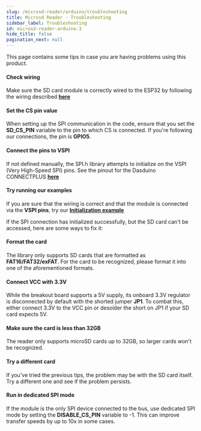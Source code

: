 ```yaml
---
slug: /microsd-reader/arduino/troubleshooting
title: Microsd Reader - Troubleshooting
sidebar_label: Troubleshooting
id: microsd-reader-arduino-3
hide_title: false
pagination_next: null
---
```


This page contains some tips in case you are having problems using this product.

<ExpandableSection title="The SPI communication won't initialize!">

#### Check wiring
Make sure the SD card module is correctly wired to the ESP32 by following the wiring described [**here**](/microsd-reader/arduino/geting-started#connections)

#### Set the CS pin value
When setting up the SPI communication in the code, ensure that you set the **SD_CS_PIN** variable to the pin to which CS is connected. If you're following our connections, the pin is **GPIO5**.

#### Connect the pins to VSPI
If not defined manually, the SPI.h library attempts to initialize on the VSPI (Very High-Speed SPI) pins. See the pinout for the Dasduino CONNECTPLUS [**here**](https://soldered.com/productdata/2022/06/Dasduino-CONNECTPLUS.png)

#### Try running our examples
If you are sure that the wiring is correct and that the module is connected via the **VSPI pins**, try our [**Initialization example**](/microsd-reader/arduino/initializing-the-SD-Card/)

</ExpandableSection>

<ExpandableSection title="I can't access the SD card!">

If the SPI connection has initialized successfully, but the SD card can't be accessed, here are some ways to fix it:

#### Format the card
The library only supports SD cards that are formatted as **FAT16/FAT32/exFAT**. For the card to be recognized, please format it into one of the aforementioned formats.

#### Connect VCC with 3.3V
While the breakout board supports a 5V supply, its onboard 3.3V regulator is disconnected by default with the shorted jumper **JP1**. To combat this, either connect 3.3V to the VCC pin or desolder the short on JP1 if your SD card expects 5V.

#### Make sure the card is less than 32GB
The reader only supports microSD cards up to 32GB, so larger cards won't be recognized.

#### Try a different card
If you've tried the previous tips, the problem may be with the SD card itself. Try a different one and see if the problem persists.

</ExpandableSection>

<ExpandableSection title="Reading/Writing data is so slow!">

#### Run in dedicated SPI mode
If the module is the only SPI device connected to the bus, use dedicated SPI mode by setting the **DISABLE_CS_PIN** variable to -1. This can improve transfer speeds by up to 10x in some cases.

</ExpandableSection>